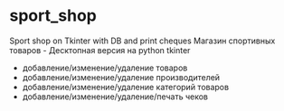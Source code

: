# sport_shop
Sport shop on Tkinter with DB and print cheques
Магазин спортивных товаров - Десктопная версия на python tkinter

- добавление/изменение/удаление товаров
- добавление/изменение/удаление производителей
- добавление/изменение/удаление категорий товаров
- добавление/изменение/удаление/печать чеков

